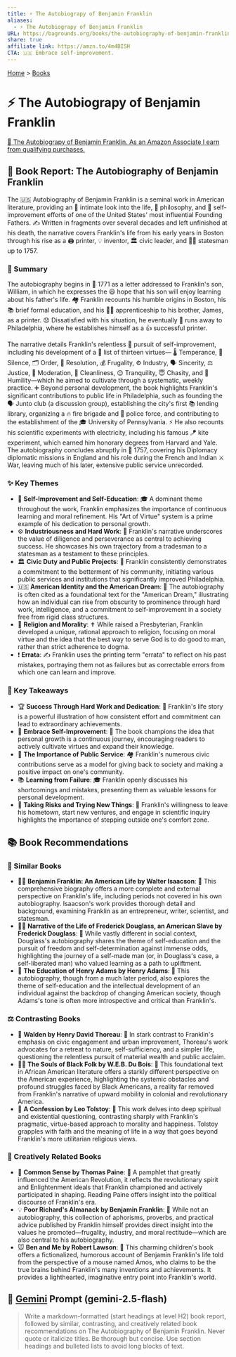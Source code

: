 ```yaml
---
title: ⚡️ The Autobiograpy of Benjamin Franklin
aliases:
  - ⚡️ The Autobiograpy of Benjamin Franklin
URL: https://bagrounds.org/books/the-autobiography-of-benjamin-franklin
share: true
affiliate link: https://amzn.to/4m4BISH
CTA: 🇺🇸 Embrace self-improvement.
---
```

[Home](../index.md) > [Books](./index.md)  
# ⚡️ The Autobiograpy of Benjamin Franklin  
[🛒 The Autobiograpy of Benjamin Franklin. As an Amazon Associate I earn from qualifying purchases.](https://amzn.to/4m4BISH)  
  
## 📖 Book Report: The Autobiography of Benjamin Franklin  
  
The 🇺🇸 Autobiography of Benjamin Franklin is a seminal work in American literature, providing an 🔎 intimate look into the life, 🧠 philosophy, and 💪 self-improvement efforts of one of the United States' most influential Founding Fathers. ✍️ Written in fragments over several decades and left unfinished at his death, the narrative covers Franklin's life from his early years in Boston through his rise as a 🖨️ printer, 💡 inventor, 🏛️ civic leader, and 👨‍💼 statesman up to 1757.  
  
### 📝 Summary  
  
The autobiography begins in 📅 1771 as a letter addressed to Franklin's son, William, in which he expresses the 😃 hope that his son will enjoy learning about his father's life. 🏘️ Franklin recounts his humble origins in Boston, his 📚 brief formal education, and his 👨‍🔧 apprenticeship to his brother, James, as a printer. 😞 Dissatisfied with his situation, he eventually 🏃 runs away to Philadelphia, where he establishes himself as a 👍 successful printer.  
  
The narrative details Franklin's relentless 🚀 pursuit of self-improvement, including his development of a 📜 list of thirteen virtues— 🌡️ Temperance, 🤫 Silence, 🗂️ Order, 🎯 Resolution, 💰 Frugality, ⚙️ Industry, 🗣️ Sincerity, ⚖️ Justice, 🧘 Moderation, 🧼 Cleanliness, 😌 Tranquility, 😇 Chasity, and 🙏 Humility—which he aimed to cultivate through a systematic, weekly practice. ➕ Beyond personal development, the book highlights Franklin's significant contributions to public life in Philadelphia, such as founding the 🗣️ Junto club (a discussion group), establishing the city's first 📚 lending library, organizing a 🔥 fire brigade and 👮 police force, and contributing to the establishment of the 🎓 University of Pennsylvania. ⚡ He also recounts his scientific experiments with electricity, including his famous 🪁 kite experiment, which earned him honorary degrees from Harvard and Yale. The autobiography concludes abruptly in 📅 1757, covering his Diplomacy diplomatic missions in England and his role during the French and Indian ⚔️ War, leaving much of his later, extensive public service unrecorded.  
  
### ✨ Key Themes  
  
* 💪 **Self-Improvement and Self-Education**: 🎓 A dominant theme throughout the work, Franklin emphasizes the importance of continuous learning and moral refinement. His "Art of Virtue" system is a prime example of his dedication to personal growth.  
* ⚙️ **Industriousness and Hard Work**: 🔨 Franklin's narrative underscores the value of diligence and perseverance as central to achieving success. He showcases his own trajectory from a tradesman to a statesman as a testament to these principles.  
* 🏛️ **Civic Duty and Public Projects**: 🤝 Franklin consistently demonstrates a commitment to the betterment of his community, initiating various public services and institutions that significantly improved Philadelphia.  
* 🇺🇸 **American Identity and the American Dream**: 🌟 The autobiography is often cited as a foundational text for the "American Dream," illustrating how an individual can rise from obscurity to prominence through hard work, intelligence, and a commitment to self-improvement in a society free from rigid class structures.  
* 🙏 **Religion and Morality**: ✝️ While raised a Presbyterian, Franklin developed a unique, rational approach to religion, focusing on moral virtue and the idea that the best way to serve God is to do good to man, rather than strict adherence to dogma.  
* ❗ **Errata**: ✍️ Franklin uses the printing term "errata" to reflect on his past mistakes, portraying them not as failures but as correctable errors from which one can learn and improve.  
  
### 🔑 Key Takeaways  
  
* 🏆 **Success Through Hard Work and Dedication**: 💯 Franklin's life story is a powerful illustration of how consistent effort and commitment can lead to extraordinary achievements.  
* 🌱 **Embrace Self-Improvement**: 🚀 The book champions the idea that personal growth is a continuous journey, encouraging readers to actively cultivate virtues and expand their knowledge.  
* 🤝 **The Importance of Public Service**: 🏘️ Franklin's numerous civic contributions serve as a model for giving back to society and making a positive impact on one's community.  
* 📚 **Learning from Failure**: 🎓 Franklin openly discusses his shortcomings and mistakes, presenting them as valuable lessons for personal development.  
* 🤹 **Taking Risks and Trying New Things**: 🚀 Franklin's willingness to leave his hometown, start new ventures, and engage in scientific inquiry highlights the importance of stepping outside one's comfort zone.  
  
## 📚 Book Recommendations  
  
### 📖 Similar Books  
  
* 🧑‍💼 **Benjamin Franklin: An American Life by Walter Isaacson**: 💯 This comprehensive biography offers a more complete and external perspective on Franklin's life, including periods not covered in his own autobiography. Isaacson's work provides thorough detail and background, examining Franklin as an entrepreneur, writer, scientist, and statesman.  
* ✊🏿 **Narrative of the Life of Frederick Douglass, an American Slave by Frederick Douglass**: 💯 While vastly different in social context, Douglass's autobiography shares the theme of self-education and the pursuit of freedom and self-determination against immense odds, highlighting the journey of a self-made man (or, in Douglass's case, a self-liberated man) who valued learning as a path to upliftment.  
* 🤔 **The Education of Henry Adams by Henry Adams**: 💯 This autobiography, though from a much later period, also explores the theme of self-education and the intellectual development of an individual against the backdrop of changing American society, though Adams's tone is often more introspective and critical than Franklin's.  
  
### ⚖️ Contrasting Books  
  
* 🌳 **Walden by Henry David Thoreau**: 💯 In stark contrast to Franklin's emphasis on civic engagement and urban improvement, Thoreau's work advocates for a retreat to nature, self-sufficiency, and a simpler life, questioning the relentless pursuit of material wealth and public acclaim.  
* ✊🏿 **The Souls of Black Folk by W.E.B. Du Bois**: 💯 This foundational text in African American literature offers a starkly different perspective on the American experience, highlighting the systemic obstacles and profound struggles faced by Black Americans, a reality far removed from Franklin's narrative of upward mobility in colonial and revolutionary America.  
* 🙏 **A Confession by Leo Tolstoy**: 💯 This work delves into deep spiritual and existential questioning, contrasting sharply with Franklin's pragmatic, virtue-based approach to morality and happiness. Tolstoy grapples with faith and the meaning of life in a way that goes beyond Franklin's more utilitarian religious views.  
  
### 🎨 Creatively Related Books  
  
* 📜 **Common Sense by Thomas Paine**: 💯 A pamphlet that greatly influenced the American Revolution, it reflects the revolutionary spirit and Enlightenment ideals that Franklin championed and actively participated in shaping. Reading Paine offers insight into the political discourse of Franklin's era.  
* 💡 **Poor Richard's Almanack by Benjamin Franklin**: 💯 While not an autobiography, this collection of aphorisms, proverbs, and practical advice published by Franklin himself provides direct insight into the values he promoted—frugality, industry, and moral rectitude—which are also central to his autobiography.  
* 🐭 **Ben and Me by Robert Lawson**: 💯 This charming children's book offers a fictionalized, humorous account of Benjamin Franklin's life told from the perspective of a mouse named Amos, who claims to be the true brains behind Franklin's many inventions and achievements. It provides a lighthearted, imaginative entry point into Franklin's world.  
  
## 💬 [Gemini](https://gemini.google.com) Prompt (gemini-2.5-flash)  
> Write a markdown-formatted (start headings at level H2) book report, followed by similar, contrasting, and creatively related book recommendations on The Autobiography of Benjamin Franklin. Never quote or italicize titles. Be thorough but concise. Use section headings and bulleted lists to avoid long blocks of text.